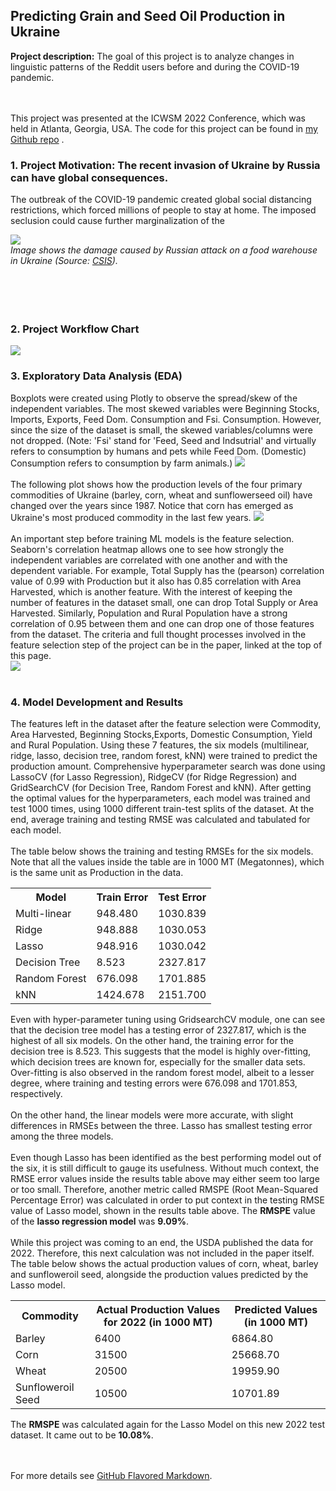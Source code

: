 ## Predicting Grain and Seed Oil Production in Ukraine

**Project description:** The goal of this project is to analyze changes in linguistic patterns of the Reddit users before and during the COVID-19 pandemic.

<br><br>
This project was presented at the ICWSM 2022 Conference, which was held in Atlanta, Georgia, USA. The code for this project can be found in <a href="https://github.com/nzaw96/Reddit-Addiction-Study">my Github repo</a> .

### 1. Project Motivation: The recent invasion of Ukraine by Russia can have global consequences.
The outbreak of the COVID-19 pandemic created global social distancing restrictions, which forced millions of people to stay at home. The imposed seclusion could cause further marginalization of the 


<img src="images/csis_russia_damages_ukraine_food_warehouse.jpeg?raw=true"/>
<figcaption><em>Image shows the damage caused by Russian attack on a food warehouse in Ukraine (Source: <a href=https://www.csis.org/analysis/spotlight-damage-ukraines-agricultural-infrastructure-russias-invasion>CSIS</a>).</em></figcaption>
<br><br>
<br><br>

### 2. Project Workflow Chart
<img src="images/Ukraine_project_workflow.png?raw=true"/>

### 3. Exploratory Data Analysis (EDA)

Boxplots were created using Plotly to observe the spread/skew of the independent variables. The most skewed variables were Beginning Stocks, Imports, Exports, Feed Dom. Consumption and Fsi. Consumption. However, since the size of the dataset is small, the skewed variables/columns were not dropped.
(Note: 'Fsi' stand for 'Feed, Seed and Indsutrial' and virtually refers to consumption by humans and pets while Feed Dom. (Domestic) Consumption refers to consumption by farm animals.)
<img src="images/Ukraine_project_boxplots.png?raw=true"/>
<br><br>
The following plot shows how the production levels of the four primary commodities of Ukraine (barley, corn, wheat and sunflowerseed oil) have changed over the years since 1987. Notice that corn has emerged as Ukraine's most produced commodity in the last few years.
<img src="images/Ukraine_project_commodityVsYear.png?raw=true"/>
<br><br>
An important step before training ML models is the feature selection. Seaborn's correlation heatmap allows one to see how strongly the independent variables are correlated with one another and with the dependent variable. For example, Total Supply has the (pearson) correlation value of 0.99 with Production but it also has 0.85 correlation with Area Harvested, which is another feature. With the interest of keeping the number of features in the dataset small, one can drop Total Supply or Area Harvested. Similarly, Population and Rural Population have a strong correlation of 0.95 between them and one can drop one of those features from the dataset. The criteria and full thought processes involved in the feature selection step of the project can be in the paper, linked at the top of this page.  
<img src="images/Ukraine_project_heatmap.png?raw=true"/>
<br><br>

### 4. Model Development and Results

The features left in the dataset after the feature selection were Commodity, Area Harvested, Beginning Stocks,Exports, Domestic Consumption, Yield and Rural Population. Using these 7 features, the six models (multilinear, ridge, lasso, decision tree, random forest, kNN) were trained to predict the production amount.
Comprehensive hyperparameter search was done using LassoCV (for Lasso Regression), RidgeCV (for Ridge Regression) and GridSearchCV (for Decision Tree, Random Forest and kNN). After getting the optimal values for the hyperparameters, each model was trained and test 1000 times, using 1000 different train-test splits of the dataset. At the end, average training and testing RMSE was calculated and tabulated for each model.
<br><br>
The table below shows the training and testing RMSEs for the six models. Note that all the values inside the table are in 1000 MT (Megatonnes), which is the same unit as Production in the data.
<body>

<table style="width:100%">
  <tr>
    <th>Model</th>
    <th>Train Error</th>
    <th>Test Error</th>
  </tr>
  <tr>
    <td>Multi-linear</td>
    <td>948.480</td>
    <td>1030.839</td>
  </tr>
  <tr>
    <td>Ridge</td>
    <td>948.888</td>
    <td>1030.053</td>
  </tr>
  <tr>
    <td>Lasso</td>
    <td>948.916</td>
    <td>1030.042</td>
  </tr>
  <tr>
    <td>Decision Tree</td>
    <td>8.523</td>
    <td>2327.817</td>
  </tr>
  <tr>
    <td>Random Forest</td>
    <td>676.098</td>
    <td>1701.885</td>
  </tr>
  <tr>
    <td>kNN</td>
    <td>1424.678</td>
    <td>2151.700</td>
  </tr>
</table>

<p>Even with hyper-parameter tuning using GridsearchCV module, one can see that the decision tree model has a testing error of 2327.817, which is the highest of all six models. On the other hand, the training error for the decision tree is 8.523. This suggests that the model is highly over-fitting, which decision trees are known for, especially for the smaller data sets. Over-fitting is also observed in the random forest model, albeit to a lesser degree, where training and testing errors were 676.098 and 1701.853, respectively.
<br><br>
On the other hand, the linear models were more accurate, with slight differences in RMSEs between the three. Lasso has smallest testing error among the three models.
<br><br>
Even though Lasso has been identified as the best performing model out of the six, it is still difficult to gauge its usefulness. Without much context, the RMSE error values inside the results table above may either seem too large or too small. Therefore, another metric called RMSPE (Root Mean-Squared Percentage Error) was calculated in order to put context in the testing RMSE value of Lasso model, shown in the results table above. The <b>RMSPE</b> value of the <b>lasso regression model</b> was <b>9.09%</b>. 
<br><br>
While this project was coming to an end, the USDA published the data for 2022. Therefore, this next calculation was not included in the paper itself. The table below shows the actual production values of corn, wheat, barley and sunfloweroil seed, alongside the production values predicted by the Lasso model.
</p>
</body>

<table style="width:100%">
  <tr>
    <th>Commodity</th>
    <th>Actual Production Values for 2022 (in 1000 MT)</th>
    <th>Predicted Values (in 1000 MT)</th>
  </tr>
  <tr>
    <td>Barley</td>
    <td>6400</td>
    <td>6864.80</td>
  </tr>
  <tr>
    <td>Corn</td>
    <td>31500</td>
    <td>25668.70</td>
  </tr>
  <tr>
    <td>Wheat</td>
    <td>20500</td>
    <td>19959.90</td>
  </tr>
  <tr>
    <td>Sunfloweroil Seed</td>
    <td>10500</td>
    <td>10701.89</td>
  </tr>
</table>

The <b>RMSPE</b> was calculated again for the Lasso Model on this new 2022 test dataset. It came out to be <b>10.08%</b>.



<br><br>
For more details see [GitHub Flavored Markdown](https://guides.github.com/features/mastering-markdown/).
